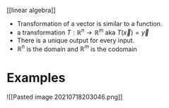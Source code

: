 [[linear algebra]]
- Transformation of a vector is similar to a function.
- a transformation $T:\mathbb{R}^n\rightarrow\mathbb{R}^m$ aka $T(\vec{x})=\vec{y}$
- There is a unique output for every input.
- $\mathbb{R}^n$ is the domain and $\mathbb{R}^m$ is the codomain


# Examples

![[Pasted image 20210718203046.png]]